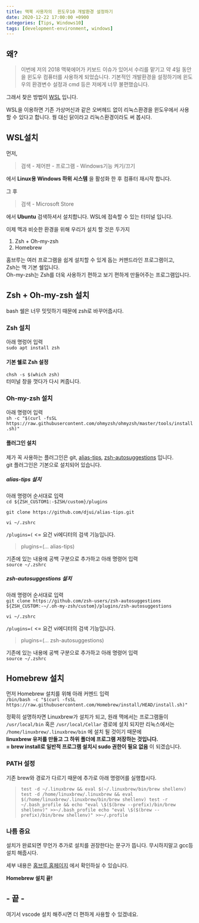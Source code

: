 ```yaml
---
title: 맥북 사용자의  윈도우10 개발환경 설정하기
date: 2020-12-22 17:00:00 +0900
categories: [Tips, Windows10]
tags: [development-environment, windows]     
---
```

## 왜?

> 이번에 저의 2018 맥북에어가 키보드 이슈가 있어서 수리를 맡기고 약 4일 동안을 윈도우 컴퓨터를 사용하게 되었습니다.
기본적인 개발환경을 설정하기에 윈도우의 환경변수 설정과 cmd 등은 저에게 너무 불편했습니다.

그래서 찾은 방법이 [WSL](https://docs.microsoft.com/en-us/windows/wsl/about) 입니다.

WSL을 이용하면 기존 가상머신과 같은 오버헤드 없이 리눅스환경을 윈도우에서 사용할 수 있다고 합니다.  꿩 대신 닭이라고 리눅스환경이라도 써 봅시다.

## WSL설치

먼저,
> 검색 - 제어판 - 프로그램 - Windows기능 켜기/끄기

에서 **Linux용 Windows 하위 시스템** 을 활성화 한 후 컴퓨터 재시작 합니다.

그 후
> 검색 - Microsoft Store

에서 **Ubuntu** 검색하셔서 설치합니다. WSL에 접속할 수 있는 터미널 입니다.

이제 맥과 비슷한 환경을 위해 우리가 설치 할 것은 두가지

1. Zsh + Oh-my-zsh
2. Homebrew

홈브루는 여러 프로그램을 쉽게 설치할 수 있게 돕는 커맨드라인 프로그램이고,  
Zsh는 맥 기본 쉘입니다.  
Oh-my-zsh는 Zsh를 더욱 사용하기 편하고 보기 편하게 만들어주는 프로그램입니다.

## Zsh + Oh-my-zsh 설치

bash 쉘은 너무 밋밋하기 때문에 zsh로 바꾸어줍시다.  

### Zsh 설치

아래 명렁어 입력  
`sudo apt install zsh`

#### 기본 쉘로 Zsh 설정

`chsh -s $(which zsh)`  
터미널 창을 껏다가 다시 켜줍니다.

### Oh-my-zsh 설치

아래 명령어 입력  
`sh -c "$(curl -fsSL https://raw.githubusercontent.com/ohmyzsh/ohmyzsh/master/tools/install.sh)"`

#### 플러그인 설치

제가 꼭 사용하는 플러그인은 git, [alias-tips](https://github.com/djui/alias-tips), [zsh-autosuggestions](https://github.com/zsh-users/zsh-autosuggestions) 입니다.  
git 플러그인은 기본으로 설치되어 있습니다.

##### alias-tips 설치

아래 명령어 순서대로 입력  
`cd ${ZSH_CUSTOM1:-$ZSH/custom}/plugins`

`git clone https://github.com/djui/alias-tips.git`

`vi ~/.zshrc`

`/plugins=(` <= 요건 vi에디터의 검색 기능입니다.  
>plugins=(... alias-tips)

기존에 있는 내용에 공백 구분으로 추가하고 아래 명령어 입력  
`source ~/.zshrc`

##### zsh-autosuggestions 설치

아래 명령어 순서대로 입력  
`git clone https://github.com/zsh-users/zsh-autosuggestions ${ZSH_CUSTOM:-~/.oh-my-zsh/custom}/plugins/zsh-autosuggestions`

`vi ~/.zshrc`

`/plugins=(` <= 요건 vi에디터의 검색 기능입니다.  
>plugins=(... zsh-autosuggestions)

기존에 있는 내용에 공백 구분으로 추가하고 아래 명령어 입력  
`source ~/.zshrc`

## Homebrew 설치

먼저 Homebrew 설치를 위해 아래 커멘드 입력  
``` /bin/bash -c "$(curl -fsSL https://raw.githubusercontent.com/Homebrew/install/HEAD/install.sh)" ```

정확히 설명하자면 Linuxbrew가 설치가 되고, 원래 맥에서는 프로그램들이  
`/usr/local/bin` 혹은 `/usr/local/Cellar` 경로에 설치 되지만 리눅스에서는  
`/home/linuxbrew/.linuxbrew/bin` 에 설치 될 것이기 때문에  
**linuxbrew 유저를 만들고 그 하위 폴더에 프로그램 저장하는 것입니다.  
 = brew install로 일반적 프로그램 설치시 sudo 권한이 필요 없음** 이 되겠습니다.  

### PATH 설정

기존 brew와 경로가 다르기 때문에 추가로 아래 명령어를 실행합시다.  
>`test -d ~/.linuxbrew && eval $(~/.linuxbrew/bin/brew shellenv)
test -d /home/linuxbrew/.linuxbrew && eval $(/home/linuxbrew/.linuxbrew/bin/brew shellenv)
test -r ~/.bash_profile && echo "eval \$($(brew --prefix)/bin/brew shellenv)" >>~/.bash_profile
echo "eval \$($(brew --prefix)/bin/brew shellenv)" >>~/.profile`

### 나름 중요

설치가 완료되면 무언가 추가로 설치를 권장한다는 문구가 뜹니다. 무시하지말고 gcc등 설치 해줍시다.

세부 내용은 [홈브루 홈페이지](https://docs.brew.sh/Homebrew-on-Linux) 에서 확인하실 수 있습니다.

**Homebrew 설치 끝!**

## - 끝 -

여기서 vscode 설치 해주시면 더 편하게 사용할 수 있겠네요.
